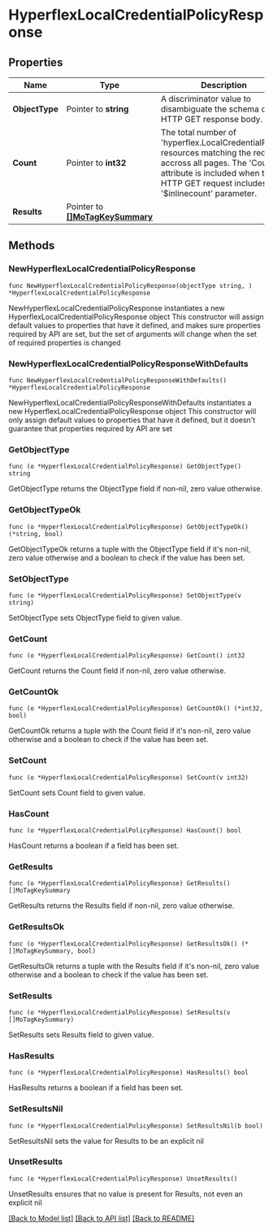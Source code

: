 # HyperflexLocalCredentialPolicyResponse

## Properties

Name | Type | Description | Notes
------------ | ------------- | ------------- | -------------
**ObjectType** | Pointer to **string** | A discriminator value to disambiguate the schema of a HTTP GET response body. | 
**Count** | Pointer to **int32** | The total number of &#39;hyperflex.LocalCredentialPolicy&#39; resources matching the request, accross all pages. The &#39;Count&#39; attribute is included when the HTTP GET request includes the &#39;$inlinecount&#39; parameter. | [optional] 
**Results** | Pointer to [**[]MoTagKeySummary**](MoTagKeySummary.md) |  | [optional] 

## Methods

### NewHyperflexLocalCredentialPolicyResponse

`func NewHyperflexLocalCredentialPolicyResponse(objectType string, ) *HyperflexLocalCredentialPolicyResponse`

NewHyperflexLocalCredentialPolicyResponse instantiates a new HyperflexLocalCredentialPolicyResponse object
This constructor will assign default values to properties that have it defined,
and makes sure properties required by API are set, but the set of arguments
will change when the set of required properties is changed

### NewHyperflexLocalCredentialPolicyResponseWithDefaults

`func NewHyperflexLocalCredentialPolicyResponseWithDefaults() *HyperflexLocalCredentialPolicyResponse`

NewHyperflexLocalCredentialPolicyResponseWithDefaults instantiates a new HyperflexLocalCredentialPolicyResponse object
This constructor will only assign default values to properties that have it defined,
but it doesn't guarantee that properties required by API are set

### GetObjectType

`func (o *HyperflexLocalCredentialPolicyResponse) GetObjectType() string`

GetObjectType returns the ObjectType field if non-nil, zero value otherwise.

### GetObjectTypeOk

`func (o *HyperflexLocalCredentialPolicyResponse) GetObjectTypeOk() (*string, bool)`

GetObjectTypeOk returns a tuple with the ObjectType field if it's non-nil, zero value otherwise
and a boolean to check if the value has been set.

### SetObjectType

`func (o *HyperflexLocalCredentialPolicyResponse) SetObjectType(v string)`

SetObjectType sets ObjectType field to given value.


### GetCount

`func (o *HyperflexLocalCredentialPolicyResponse) GetCount() int32`

GetCount returns the Count field if non-nil, zero value otherwise.

### GetCountOk

`func (o *HyperflexLocalCredentialPolicyResponse) GetCountOk() (*int32, bool)`

GetCountOk returns a tuple with the Count field if it's non-nil, zero value otherwise
and a boolean to check if the value has been set.

### SetCount

`func (o *HyperflexLocalCredentialPolicyResponse) SetCount(v int32)`

SetCount sets Count field to given value.

### HasCount

`func (o *HyperflexLocalCredentialPolicyResponse) HasCount() bool`

HasCount returns a boolean if a field has been set.

### GetResults

`func (o *HyperflexLocalCredentialPolicyResponse) GetResults() []MoTagKeySummary`

GetResults returns the Results field if non-nil, zero value otherwise.

### GetResultsOk

`func (o *HyperflexLocalCredentialPolicyResponse) GetResultsOk() (*[]MoTagKeySummary, bool)`

GetResultsOk returns a tuple with the Results field if it's non-nil, zero value otherwise
and a boolean to check if the value has been set.

### SetResults

`func (o *HyperflexLocalCredentialPolicyResponse) SetResults(v []MoTagKeySummary)`

SetResults sets Results field to given value.

### HasResults

`func (o *HyperflexLocalCredentialPolicyResponse) HasResults() bool`

HasResults returns a boolean if a field has been set.

### SetResultsNil

`func (o *HyperflexLocalCredentialPolicyResponse) SetResultsNil(b bool)`

 SetResultsNil sets the value for Results to be an explicit nil

### UnsetResults
`func (o *HyperflexLocalCredentialPolicyResponse) UnsetResults()`

UnsetResults ensures that no value is present for Results, not even an explicit nil

[[Back to Model list]](../README.md#documentation-for-models) [[Back to API list]](../README.md#documentation-for-api-endpoints) [[Back to README]](../README.md)


